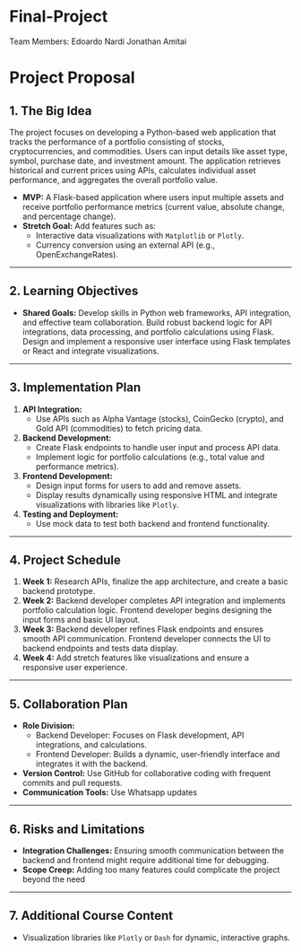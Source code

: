 # Final-Project

Team Members:
Edoardo Nardi
Jonathan Amitai


# **Project Proposal**

## **1. The Big Idea**
The project focuses on developing a Python-based web application that tracks the performance of a portfolio consisting of stocks, cryptocurrencies, and commodities. Users can input details like asset type, symbol, purchase date, and investment amount. The application retrieves historical and current prices using APIs, calculates individual asset performance, and aggregates the overall portfolio value.

- **MVP:** A Flask-based application where users input multiple assets and receive portfolio performance metrics (current value, absolute change, and percentage change).
- **Stretch Goal:** Add features such as:
  - Interactive data visualizations with `Matplotlib` or `Plotly`.
  - Currency conversion using an external API (e.g., OpenExchangeRates).

---

## **2. Learning Objectives**
- **Shared Goals:** Develop skills in Python web frameworks, API integration, and effective team collaboration.
Build robust backend logic for API integrations, data processing, and portfolio calculations using Flask.
Design and implement a responsive user interface using Flask templates or React and integrate visualizations.

---

## **3. Implementation Plan**
1. **API Integration:**
   - Use APIs such as Alpha Vantage (stocks), CoinGecko (crypto), and Gold API (commodities) to fetch pricing data.
2. **Backend Development:**
   - Create Flask endpoints to handle user input and process API data.
   - Implement logic for portfolio calculations (e.g., total value and performance metrics).
3. **Frontend Development:**
   - Design input forms for users to add and remove assets.
   - Display results dynamically using responsive HTML and integrate visualizations with libraries like `Plotly`.
4. **Testing and Deployment:**
   - Use mock data to test both backend and frontend functionality.
---

## **4. Project Schedule**
1. **Week 1:** Research APIs, finalize the app architecture, and create a basic backend prototype.
2. **Week 2:** Backend developer completes API integration and implements portfolio calculation logic. Frontend developer begins designing the input forms and basic UI layout.
3. **Week 3:** Backend developer refines Flask endpoints and ensures smooth API communication. Frontend developer connects the UI to backend endpoints and tests data display.
4. **Week 4:** Add stretch features like visualizations and ensure a responsive user experience.

---

## **5. Collaboration Plan**
- **Role Division:** 
  - Backend Developer: Focuses on Flask development, API integrations, and calculations.
  - Frontend Developer: Builds a dynamic, user-friendly interface and integrates it with the backend.
- **Version Control:** Use GitHub for collaborative coding with frequent commits and pull requests.
- **Communication Tools:** Use Whatsapp updates 

---

## **6. Risks and Limitations**
- **Integration Challenges:** Ensuring smooth communication between the backend and frontend might require additional time for debugging.
- **Scope Creep:** Adding too many features could complicate the project beyond the need

---

## **7. Additional Course Content**
- Visualization libraries like `Plotly` or `Dash` for dynamic, interactive graphs.


